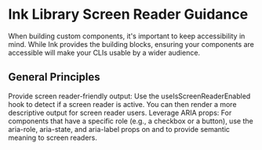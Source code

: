 # Ink Library Screen Reader Guidance

When building custom components, it's important to keep accessibility in mind. While Ink provides the building blocks, ensuring your components are accessible will make your CLIs usable by a wider audience.

## General Principles

Provide screen reader-friendly output: Use the useIsScreenReaderEnabled hook to detect if a screen reader is active. You can then render a more descriptive output for screen reader users.
Leverage ARIA props: For components that have a specific role (e.g., a checkbox or a button), use the aria-role, aria-state, and aria-label props on <Box> and <Text> to provide semantic meaning to screen readers.
